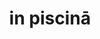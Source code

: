 ---
title: in piscinā
meaning: in the fishpond
ch: five
di: (ablative singular)
pos: prepphrase
preposition: in
noun: piscinā
---